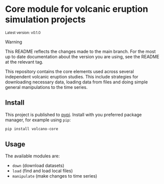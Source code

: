 # Core module for volcanic eruption simulation projects

<sup>Latest version: v0.1.0</sup> <!-- x-release-please-version -->

> [!WARNING]
>
> This README reflects the changes made to the main branch. For the most up to date
> documentation about the version you are using, see the README at the relevant tag.

This repository contains the core elements used across several independent volcanic
eruption studies. This include strategies for downloading necessary data, loading data
from files and doing simple general manipulations to the time series.

## Install

This project is published to [pypi](https://pypi.org). Install with you preferred
package manager, for example using `pip`:

```bash
pip install volcano-core
```

## Usage

The available modules are:

- `down` (download datasets)
- `load` (find and load local files)
- `manipulate` (make changes to time series)
